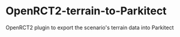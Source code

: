 # OpenRCT2-terrain-to-Parkitect
OpenRCT2 plugin to export the scenario's terrain data into Parkitect

